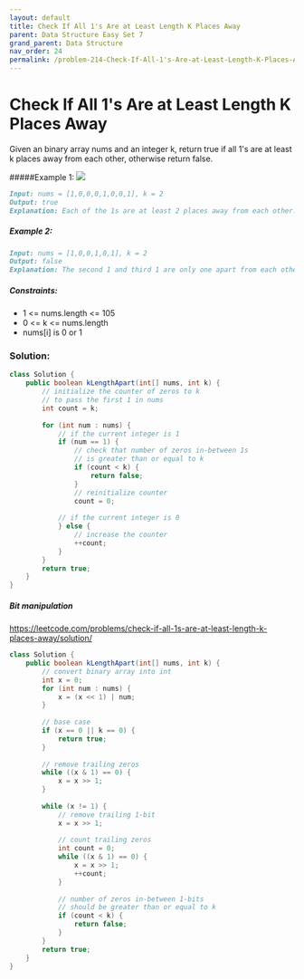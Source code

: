 ```yaml
---
layout: default
title: Check If All 1's Are at Least Length K Places Away
parent: Data Structure Easy Set 7
grand_parent: Data Structure
nav_order: 24
permalink: /problem-214-Check-If-All-1's-Are-at-Least-Length-K-Places-Away/
---
```

# Check If All 1's Are at Least Length K Places Away

Given an binary array nums and an integer k, return true if all 1's are at least k places away from each other, otherwise return false.

#####Example 1:
![](../../assets/images/ds/sample_1_1791.png)

```markdown
Input: nums = [1,0,0,0,1,0,0,1], k = 2
Output: true
Explanation: Each of the 1s are at least 2 places away from each other.
```
##### Example 2:

```markdown
Input: nums = [1,0,0,1,0,1], k = 2
Output: false
Explanation: The second 1 and third 1 are only one apart from each other.
```
##### Constraints:
* 1 <= nums.length <= 105
* 0 <= k <= nums.length
* nums[i] is 0 or 1

### Solution:
```java
class Solution {
    public boolean kLengthApart(int[] nums, int k) {
        // initialize the counter of zeros to k
        // to pass the first 1 in nums
        int count = k;
        
        for (int num : nums) {
            // if the current integer is 1
            if (num == 1) {
                // check that number of zeros in-between 1s
                // is greater than or equal to k
                if (count < k) {
                    return false;    
                }
                // reinitialize counter
                count = 0;
                
            // if the current integer is 0
            } else {
                // increase the counter
                ++count;    
            } 
        }        
        return true;
    }
}
```

##### Bit manipulation 
https://leetcode.com/problems/check-if-all-1s-are-at-least-length-k-places-away/solution/
```java
class Solution {
    public boolean kLengthApart(int[] nums, int k) {
        // convert binary array into int
        int x = 0;
        for (int num : nums) {
            x = (x << 1) | num;    
        }
        
        // base case
        if (x == 0 || k == 0) {
            return true;    
        }
        
        // remove trailing zeros
        while ((x & 1) == 0) {
            x = x >> 1;    
        }
        
        while (x != 1) {
            // remove trailing 1-bit
            x = x >> 1;
            
            // count trailing zeros
            int count = 0;
            while ((x & 1) == 0) {
                x = x >> 1;
                ++count;    
            }
                
            // number of zeros in-between 1-bits
            // should be greater than or equal to k
            if (count < k) {
                return false;    
            }    
        }
        return true;
    }
}
```